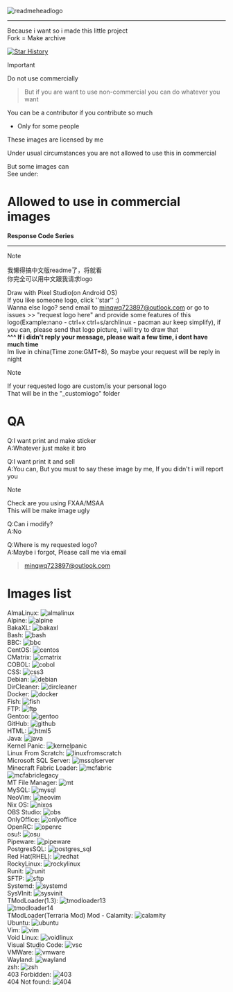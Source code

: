 ![readmeheadlogo](readmebanner.png)
<hr />  
Because i want so i made this little project<br />
Fork = Make archive  
  
[![Star History](https://api.lucabubi.me/chart?username=minqwq&repository=pixelart-logo&color=green)](https://github.com/lucabubi/star-history)
  
> [!Important]
>
> Do not use commercially

> But if you are want to use non-commercial
> you can do whatever you want
  
You can be a contributor if you contribute so much  
* Only for some people  
  
These images are licensed by me  
  
Under usual circumstances you are not allowed to use this in commercial  
  
But some images can  
See under:  
# Allowed to use in commercial images
**Response Code Series**  
<hr />

> [!Note]
>
> 我懒得搞中文版readme了，将就看  
> 你完全可以用中文跟我请求logo

Draw with Pixel Studio(on Android OS)  
If you like someone logo, click ''star'' :)  
Wanna else logo? send email to minqwq723897@outlook.com or go to issues >> "request logo here" and provide some features of this logo(Example:nano - ctrl+x   ctrl+s/archlinux - pacman   aur   keep simplify), if you can, please send that logo picture, i will try to draw that  
**^^^ If i didn't reply your message, please wait a few time, i dont have much time**  
Im live in china(Time zone:GMT+8), So maybe your request will be reply in night

> [!Note]
>
> If your requested logo are custom/is your personal logo  
> That will be in the "_customlogo" folder

# QA

Q:I want print and make sticker  
A:Whatever just make it bro

Q:I want print it and sell  
A:You can, But you must to say these image by me, If you didn't i will report you

> [!Note]
>
> Check are you using FXAA/MSAA  
> This will be make image ugly

Q:Can i modify?  
A:No

Q:Where is my requested logo?  
A:Maybe i forgot, Please call me via email

> minqwq723897@outlook.com

# Images list
AlmaLinux:
![almalinux](/almalinux/almalinux.png)  
Alpine:
![alpine](/alpine/alpine.png)  
BakaXL:
![bakaxl](/bakaxl/bakaxl.png)  
Bash:
![bash](/bash/bash.png)  
BBC:
![bbc](/bbc/bbc.png)  
CentOS:
![centos](/centos/centos.png)  
CMatrix:
![cmatrix](/cmatrix/cmatrix.png)  
COBOL:
![cobol](/cobol/cobol.png)  
CSS:
![css3](/css/css3.png)  
Debian:
![debian](/debian/debian.png)  
DirCleaner:
![dircleaner](/dircleaner/dircleaner.png)  
Docker:
![docker](/docker/docker.png)  
Fish:
![fish](/fish/fish.png)  
FTP:
![ftp](/ftp/ftp.png)  
Gentoo:
![gentoo](/gentoo/gentoo.png)  
GitHub:
![github](/github/github.png)  
HTML:
![html5](/html/html5.png)  
Java:
![java](/java/java.png)  
Kernel Panic:
![kernelpanic](/kernelpanic/kernelpanic.png)  
Linux From Scratch:
![linuxfromscratch](/linuxfromscratch/linuxfromscratch.png)  
Microsoft SQL Server:
![mssqlserver](/microsoft_sql_server/microsoft_sql_server.png)  
Minecraft Fabric Loader:
![mcfabric](/fabricloader/fabricloader.png)  
![mcfabriclegacy](/fabricloader/fabriclegacy.png)  
MT File Manager:
![mt](/mt_file_manager/mt_file_manager.png)  
MySQL:
![mysql](/mysql/mysql.png)  
NeoVim:
![neovim](/neovim/neovim.png)  
Nix OS:
![nixos](/nixos/nixos.png)  
OBS Studio:
![obs](/obs_studio/obs_studio.png)  
OnlyOffice:
![onlyoffice](/onlyoffice/onlyoffice.png)  
OpenRC:
![openrc](/openrc/openrc.png)  
osu!:
![osu](/osu/osu.png)  
Pipeware:
![pipeware](/pipeware/pipeware.png)  
PostgresSQL:
![postgres_sql](/postgres_sql/postgres_sql.png)  
Red Hat(RHEL):
![redhat](/redhat/redhat.png)  
RockyLinux:
![rockylinux](/rockylinux/rockylinux.png)  
Runit:
![runit](/runit/runit.png)  
SFTP:
![sftp](/sftp/sftp.png)  
Systemd:
![systemd](/systemd/systemd.png)  
SysVInit:
![sysvinit](/sysvinit/sysvinit.png)  
TModLoader(1.3):
![tmodloader13](/tmodloader/tmodloader_13.png)  
![tmodloader14](/tmodloader/tmodloader_14.png)  
TModLoader(Terraria Mod) Mod - Calamity:
![calamity](/trmod_calamity/trmod_calamity_14.png)  
Ubuntu:
![ubuntu](/ubuntu/ubuntu.png)  
Vim:
![vim](/vim/vim.png)  
Void Linux:
![voidlinux](/voidlinux/voidlinux.png)  
Visual Studio Code:
![vsc](/visual_studio_code/visualstudiocode.png)  
VMWare:
![vmware](/vmware/vmware.png)  
Wayland:
![wayland](/wayland/wayland.png)  
zsh:
![zsh](/zsh/zsh.png)  
403 Forbidden:
![403](/_responsecode/403forbidden/403forbidden.png)  
404 Not found:
![404](/_responsecode/404notfound/404notfound.png)  

